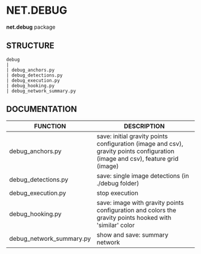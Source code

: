 # NET.DEBUG
**net.debug** package

## STRUCTURE

    debug
    |
    | debug_anchors.py
    | debug_detections.py
    | debug_execution.py
    | debug_hooking.py
    | debug_network_summary.py

## DOCUMENTATION

| FUNCTION                 | DESCRIPTION                                                                                                                     |
|--------------------------|---------------------------------------------------------------------------------------------------------------------------------|
| debug_anchors.py         | save: initial gravity points configuration (image and csv),  gravity points configuration (image and csv), feature grid (image) |
| debug_detections.py      | save: single image detections (in ./debug folder)                                                                               |
| debug_execution.py       | stop execution                                                                                                                  |
| debug_hooking.py         | save: image with gravity points configuration and colors the gravity points hooked with 'similar' color                         |
| debug_network_summary.py | show and save: summary network                                                                                                  |
